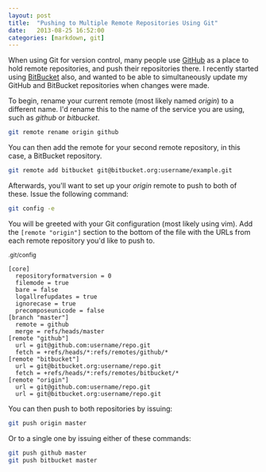 ```yaml
---
layout: post
title:  "Pushing to Multiple Remote Repositories Using Git"
date:   2013-08-25 16:52:00
categories: [markdown, git]
---
```


When using Git for version control, many people use [GitHub](https://github.com) as a place to hold remote
repositories, and push their repositories there. I recently started using [BitBucket](https://bitbucket.org)
also, and wanted to be able to simultaneously update my GitHub and BitBucket repositories when changes were made.

To begin, rename your current remote (most likely named _origin_) to a different name. I'd rename this to the
name of the service you are using, such as _github_ or _bitbucket_.

```bash
git remote rename origin github
```

You can then add the remote for your second remote repository, in this case, a BitBucket repository.

```bash
git remote add bitbucket git@bitbucket.org:username/example.git
```

Afterwards, you'll want to set up your _origin_ remote to push to both of these. Issue the following command:

```bash
git config -e
```

You will be greeted with your Git configuration (most likely using vim). Add the `[remote "origin"]` section
to the bottom of the file with the URLs from each remote repository you'd like to push to.

<small>.git/config</small>

```
[core]
  repositoryformatversion = 0
  filemode = true
  bare = false
  logallrefupdates = true
  ignorecase = true
  precomposeunicode = false
[branch "master"]
  remote = github
  merge = refs/heads/master
[remote "github"]
  url = git@github.com:username/repo.git
  fetch = +refs/heads/*:refs/remotes/github/*
[remote "bitbucket"]
  url = git@bitbucket.org:username/repo.git
  fetch = +refs/heads/*:refs/remotes/bitbucket/*
[remote "origin"]
  url = git@github.com:username/repo.git
  url = git@bitbucket.org:username/repo.git
```

You can then push to both repositories by issuing:

```bash
git push origin master
```

Or to a single one by issuing either of these commands:

```bash
git push github master
git push bitbucket master
```